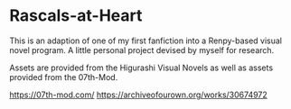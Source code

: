 # Rascals-at-Heart
This is an adaption of one of my first fanfiction into a Renpy-based visual novel program. A little personal project devised by myself for research.

Assets are provided from the Higurashi Visual Novels as well as assets provided from the 07th-Mod.

https://07th-mod.com/
https://archiveofourown.org/works/30674972
